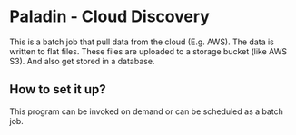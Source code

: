 # Paladin - Cloud Discovery

This is a batch job that pull data from the cloud (E.g. AWS). The data is written to flat files. These files are
uploaded to a storage bucket (like AWS S3). And also get stored in a database.

## How to set it up?

This program can be invoked on demand or can be scheduled as a batch job.
